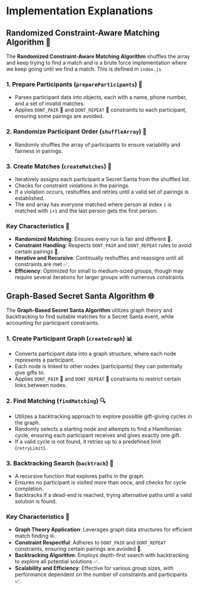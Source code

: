 # Implementation Explanations

## Randomized Constraint-Aware Matching Algorithm 🌟

The **Randomized Constraint-Aware Matching Algorithm** shuffles the array and keep trying to find a match and is a brute force implementation where we keep going until we find a match. This is defined in `index.js`

### 1. Prepare Participants (`prepareParticipants`) 👥
- Parses participant data into objects, each with a name, phone number, and a set of invalid matches.
- Applies `DONT_PAIR` 🚫 and `DONT_REPEAT` 🔄 constraints to each participant, ensuring some pairings are avoided.

### 2. Randomize Participant Order (`shuffleArray`) 🎲
- Randomly shuffles the array of participants to ensure variability and fairness in pairings.

### 3. Create Matches (`createMatches`) 💑
- Iteratively assigns each participant a Secret Santa from the shuffled list.
- Checks for constraint violations in the pairings.
- If a violation occurs, reshuffles and retries until a valid set of pairings is established.
- The end array has everyone matched where person at index `i` is matched with `i+1` and the last person gets the first person.

### Key Characteristics 🔑

- **Randomized Matching**: Ensures every run is fair and different 🔄.
- **Constraint Handling**: Respects `DONT_PAIR` and `DONT_REPEAT` rules to avoid certain pairings 🚫.
- **Iterative and Recursive**: Continually reshuffles and reassigns until all constraints are met ✅.
- **Efficiency**: Optimized for small to medium-sized groups, though may require several iterations for larger groups with numerous constraints

## Graph-Based Secret Santa Algorithm 🌐

The **Graph-Based Secret Santa Algorithm** utilizes graph theory and backtracking to find suitable matches for a Secret Santa event, while accounting for participant constraints. 

### 1. Create Participant Graph (`createGraph`) 📊
- Converts participant data into a graph structure, where each node represents a participant.
- Each node is linked to other nodes (participants) they can potentially give gifts to.
- Applies `DONT_PAIR` 🚫 and `DONT_REPEAT` 🔄 constraints to restrict certain links between nodes.

### 2. Find Matching (`findMatching`) 🔍
- Utilizes a backtracking approach to explore possible gift-giving cycles in the graph.
- Randomly selects a starting node and attempts to find a Hamiltonian cycle, ensuring each participant receives and gives exactly one gift.
- If a valid cycle is not found, it retries up to a predefined limit (`retryLimit`).

### 3. Backtracking Search (`backtrack`) 🔄
- A recursive function that explores paths in the graph.
- Ensures no participant is visited more than once, and checks for cycle completion.
- Backtracks if a dead-end is reached, trying alternative paths until a valid solution is found.

### Key Characteristics 🔑

- **Graph Theory Application**: Leverages graph data structures for efficient match finding 🌐.
- **Constraint Respectful**: Adheres to `DONT_PAIR` and `DONT_REPEAT` constraints, ensuring certain pairings are avoided 🚫.
- **Backtracking Algorithm**: Employs depth-first search with backtracking to explore all potential solutions ✅.
- **Scalability and Efficiency**: Effective for various group sizes, with performance dependent on the number of constraints and participants 📈.